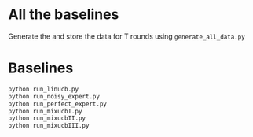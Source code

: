 # All the baselines


Generate the and store the data for T rounds using ```generate_all_data.py``` 



# Baselines
```bash
python run_linucb.py
python run_noisy_expert.py
python run_perfect_expert.py
python run_mixucbI.py
python run_mixucbII.py
python run_mixucbIII.py

```


